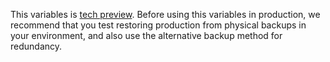 This variables is [tech preview][tech-preview-glossary]. Before using this variables in production, we recommend that you test restoring production from physical backups in your environment, and also use the alternative backup method for redundancy.

[tech-preview-glossary]: ../../glossary.md#tech-preview